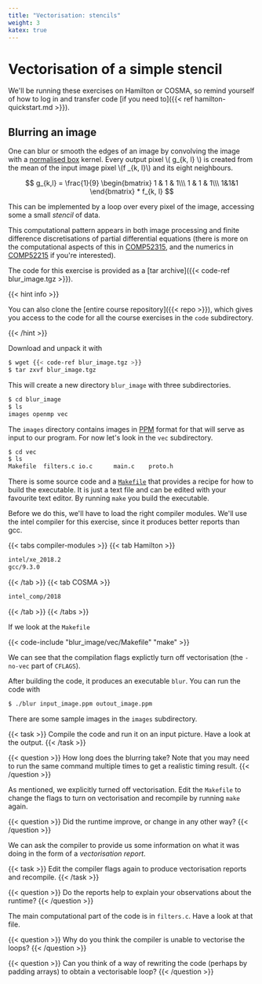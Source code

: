 ```yaml
---
title: "Vectorisation: stencils"
weight: 3
katex: true
---
```


# Vectorisation of a simple stencil

We'll be running these exercises on Hamilton or COSMA, so remind
yourself of how to log in and transfer code [if you need to]({{< ref
hamilton-quickstart.md >}}).


## Blurring an image

One can blur or smooth the edges of an image by convolving the image
with a [normalised box](https://en.wikipedia.org/wiki/Box_blur)
kernel. Every output pixel \\( g_{k, l} \\) is created from the mean
of the input image pixel \\(f _{k, l}\\) and its eight neighbours.

$$
g_{k,l} = \frac{1}{9} \begin{bmatrix} 1 & 1 & 1\\\ 1 & 1 & 1\\\ 1&1&1
\end{bmatrix} * f_{k, l}
$$

This can be implemented by a loop over every pixel of the image,
accessing some a small _stencil_ of data.

This computational pattern appears in both image processing and finite
difference discretisations of partial differential equations (there is
more on the computational aspects of this in
[COMP52315](https://teaching.wence.uk/comp52315), and the numerics in
[COMP52215](https://www.dur.ac.uk/postgraduate.modules/module_description/?year=2020&module_code=COMP52215)
if you're interested).

The code for this exercise is provided as a [tar archive]({{< code-ref
blur_image.tgz >}}). 

{{< hint info >}}

You can also clone the [entire course repository]({{< repo >}}), which
gives you access to the code for all the course exercises in the `code`
subdirectory.

{{< /hint >}}

Download and unpack it with

```sh
$ wget {{< code-ref blur_image.tgz >}}
$ tar zxvf blur_image.tgz
```

This will create a new directory `blur_image` with three
subdirectories.

```sh
$ cd blur_image
$ ls
images openmp vec
```

The `images` directory contains images in
[PPM](https://en.wikipedia.org/wiki/Netpbm) format for that will serve
as input to our program. For now let's look in the `vec` subdirectory.

```sh
$ cd vec
$ ls
Makefile  filters.c io.c      main.c    proto.h
```

There is some source code and a
[`Makefile`](https://www.gnu.org/software/make/) that provides a
recipe for how to build the executable. It is just a text file and can
be edited with your favourite text editor. By running `make` you build
the executable.

Before we do this, we'll have to load the right compiler modules.
We'll use the intel compiler for this exercise, since it produces
better reports than gcc.

{{< tabs compiler-modules >}}
{{< tab Hamilton >}}
```sh
intel/xe_2018.2
gcc/9.3.0
```
{{< /tab >}}
{{< tab COSMA >}}
```sh
intel_comp/2018
```
{{< /tab >}}
{{< /tabs >}}

If we look at the `Makefile`

{{< code-include "blur_image/vec/Makefile" "make" >}}

We can see that the compilation flags explictly turn off vectorisation
(the `-no-vec` part of `CFLAGS`).

After building the code, it produces an executable `blur`. You can run
the code with
```sh
$ ./blur input_image.ppm outout_image.ppm
```
There are some sample images in the `images` subdirectory.

{{< task >}}
Compile the code and run it on an input picture. Have a look at the
output.
{{< /task >}}

{{< question >}}
How long does the blurring take? Note that you may need to run the
same command multiple times to get a realistic timing result.
{{< /question >}}

As mentioned, we explicitly turned off vectorisation. Edit the
`Makefile` to change the flags to turn on vectorisation and recompile
by running `make` again.

{{< question >}}
Did the runtime improve, or change in any other way?
{{< /question >}}

We can ask the compiler to provide us some information on what it was
doing in the form of a _vectorisation report_.

{{< task >}}
Edit the compiler flags again to produce vectorisation reports and
recompile.
{{< /task >}}

{{< question >}}
Do the reports help to explain your observations about the runtime?
{{< /question >}}

The main computational part of the code is in `filters.c`. Have a look
at that file.

{{< question >}}
Why do you think the compiler is unable to vectorise the loops?
{{< /question >}}

{{< question >}}
Can you think of a way of rewriting the code (perhaps by padding
arrays) to obtain a vectorisable loop?
{{< /question >}}
